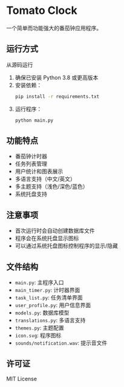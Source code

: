 # Tomato Clock

一个简单而功能强大的番茄钟应用程序。

## 运行方式

从源码运行

1. 确保已安装 Python 3.8 或更高版本
2. 安装依赖：
   ```bash
   pip install -r requirements.txt
   ```
3. 运行程序：
   ```bash
   python main.py
   ```

## 功能特点

- 番茄钟计时器
- 任务列表管理
- 用户统计和图表展示
- 多语言支持（中文/英文）
- 多主题支持（浅色/深色/蓝色）
- 系统托盘支持

## 注意事项

- 首次运行时会自动创建数据库文件
- 程序会在系统托盘显示图标
- 可以通过系统托盘图标控制程序的显示/隐藏

## 文件结构

- `main.py`: 主程序入口
- `main_timer.py`: 计时器界面
- `task_list.py`: 任务清单界面
- `user_profile.py`: 用户信息界面
- `models.py`: 数据库模型
- `translations.py`: 多语言支持
- `themes.py`: 主题配置
- `icon.svg`: 程序图标
- `sounds/notification.wav`: 提示音文件

## 许可证

MIT License 
